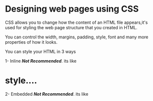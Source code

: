 # Designing web pages using CSS

CSS allows you to change how the content of an HTML file appears,it's used for styling the web page structure that you created in HTML.

You can control the width, margins, padding, style, font and many more properties of how it looks.

You can style your HTML in 3 ways

1- Inline ***Not Recommended***.
its like <h1>style.... </h1>

2- Embedded ***Not Recommended***.
its like <style>
    you put ur code here {

    }
    and close the tag with </style>
3- External Sheet ***Best way to do it***.

Benefits for using the external style sheets:
Can be used for multiple html pages, which also means the user has to download the css file only once and that means faster load times for the end user, also if you want to make a change to all of your pages, then all you have to do is edit a single css file for it to take effect on all the pages.

When you use an external CSS sheet, you must link it to your HTML file in the head part using 
> <link rel="stylesheet" href="">

There are different types of selectors:
> * {} applies to all elements
> h1, h2 .... type selector
> .note --> class selector (can be used multiple times)
> #note --> ID selector (can be used once only)
